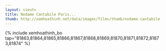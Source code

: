 ```yaml
---
layout: sieutv
title: Nodame Cantabile Paris...
thumb: http://xemhoathinh.net/data/images/films/thumb/nodame-cantabile-paris-hen-nodame-cantabile-paris-hen-2012.jpg
---
```

{% include xemhoathinh_bo tap="81863,81864,81865,81866,81867,81868,81869,81870,81871,81872,81873,81874" %} 
